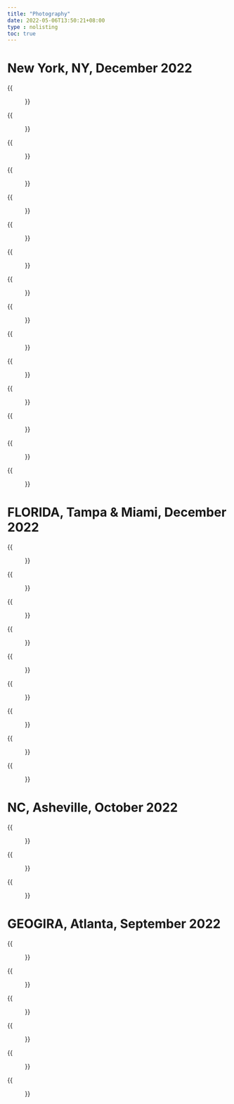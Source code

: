 ```yaml
---
title: "Photography"
date: 2022-05-06T13:50:21+08:00
type : nolisting
toc: true
---
```

# New York, NY, December 2022

<div class="row">
<div class="col-12 col-md-6 col-lg-4 item">
{{<figure src="/image/ny/chinatown.jpeg">}}
</div>

<div class="col-12 col-md-6 col-lg-4 item">
{{<figure src="/image/ny/street.jpeg">}}
</div>

<div class="col-12 col-md-6 col-lg-4 item">
{{<figure src="/image/ny/central.jpeg">}}
</div>

<div class="col-12 col-md-6 col-lg-4 item">
{{<figure src="/image/ny/park.jpeg">}}
</div>

<div class="col-12 col-md-6 col-lg-4 item">
{{<figure src="/image/ny/park2.jpeg">}}
</div>

<div class="col-12 col-md-6 col-lg-4 item">
{{<figure src="/image/ny/hudson.jpeg">}}
</div>

<div class="col-12 col-md-6 col-lg-4 item">
{{<figure src="/image/ny/smile.jpeg">}}
</div>

<div class="col-12 col-md-6 col-lg-4 item">
{{<figure src="/image/ny/flag.jpeg">}}
</div>

<div class="col-12 col-md-6 col-lg-4 item">
{{<figure src="/image/ny/ship.jpeg">}}
</div>

<div class="col-12 col-md-6 col-lg-4 item">
{{<figure src="/image/ny/tree.jpeg">}}
</div>

<div class="col-12 col-md-6 col-lg-4 item">
{{<figure src="/image/ny/chorus.jpeg">}}
</div>

<div class="col-12 col-md-6 col-lg-4 item">
{{<figure src="/image/ny/light.jpeg">}}
</div>

<div class="col-12 col-md-6 col-lg-4 item">
{{<figure src="/image/ny/chris.jpeg">}}
</div>

<div class="col-12 col-md-6 col-lg-4 item">
{{<figure src="/image/ny/grand.jpeg">}}
</div>

<div class="col-12 col-md-6 col-lg-4 item">
{{<figure src="/image/ny/candle.jpeg">}}
</div>
</div>


# FLORIDA, Tampa & Miami, December 2022

<div class="row">
<div class="col-12 col-md-6 col-lg-4 item">
{{<figure src="/image/florida/miamicloud.jpg">}}
</div>

<div class="col-12 col-md-6 col-lg-4 item">
{{<figure src="/image/florida/miamikeywest.jpg">}}
</div>

<div class="col-12 col-md-6 col-lg-4 item">
{{<figure src="/image/florida/miamitokeywest.jpg">}}
</div>

<div class="col-12 col-md-6 col-lg-4 item">
{{<figure src="/image/florida/miamiwynwood.jpg">}}
</div>

<div class="col-12 col-md-6 col-lg-4 item">
{{<figure src="/image/florida/miamiwynwoodfigure.jpg">}}
</div>

<div class="col-12 col-md-6 col-lg-4 item">
{{<figure src="/image/florida/tampaclearwater.jpg">}}
</div>

<div class="col-12 col-md-6 col-lg-4 item">
{{<figure src="/image/florida/tampacross.jpg">}}
</div>

<div class="col-12 col-md-6 col-lg-4 item">
{{<figure src="/image/florida/tampariverwalk.jpg">}}
</div>

<div class="col-12 col-md-6 col-lg-4 item">
{{<figure src="/image/florida/tampatoclearwater.jpg">}}
</div>
</div>


# NC, Asheville, October 2022

<div class="row">
<div class="col-12 col-md-6 col-lg-4 item">
{{<figure src="/image/asheville/city.jpg">}}
</div>

<div class="col-12 col-md-6 col-lg-4 item">
{{<figure src="/image/asheville/figure.jpg">}}
</div>

<div class="col-12 col-md-6 col-lg-4 item">
{{<figure src="/image/asheville/museum.jpg">}}
</div>
</div>

# GEOGIRA, Atlanta, September 2022

<div class="row">
<div class="col-12 col-md-6 col-lg-4 item">
{{<figure src="/image/atlanta/aqua.jpg">}}
</div>

<div class="col-12 col-md-6 col-lg-4 item">
{{<figure src="/image/atlanta/coca.jpg">}}
</div>

<div class="col-12 col-md-6 col-lg-4 item">
{{<figure src="/image/atlanta/coco.jpg">}}
</div>

<div class="col-12 col-md-6 col-lg-4 item">
{{<figure src="/image/atlanta/cola.jpg">}}
</div>

<div class="col-12 col-md-6 col-lg-4 item">
{{<figure src="/image/atlanta/mine.jpg">}}
</div>

<div class="col-12 col-md-6 col-lg-4 item">
{{<figure src="/image/atlanta/water.jpg">}}
</div>
</div>